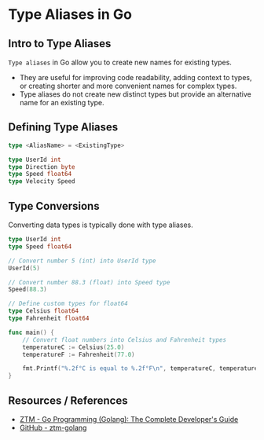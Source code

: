 # Type Aliases in Go

## Intro to Type Aliases

`Type aliases` in Go allow you to create new names for existing types.

- They are useful for improving code readability, adding context to types, or creating shorter and more convenient names for complex types.
- Type aliases do not create new distinct types but provide an alternative name for an existing type.

## Defining Type Aliases

```go
type <AliasName> = <ExistingType>
```

```go
type UserId int
type Direction byte
type Speed float64
type Velocity Speed
```

## Type Conversions

Converting data types is typically done with type aliases.

```go
type UserId int
type Speed float64

// Convert number 5 (int) into UserId type
UserId(5)

// Convert number 88.3 (float) into Speed type
Speed(88.3)
```

```go
// Define custom types for float64
type Celsius float64
type Fahrenheit float64

func main() {
    // Convert float numbers into Celsius and Fahrenheit types
    temperatureC := Celsius(25.0)
    temperatureF := Fahrenheit(77.0)

    fmt.Printf("%.2f°C is equal to %.2f°F\n", temperatureC, temperatureF)
}
```

## Resources / References

- [ZTM - Go Programming (Golang): The Complete Developer's Guide](https://zerotomastery.io/courses/learn-golang/)
- [GitHub - ztm-golang](https://github.com/jayson-lennon/ztm-golang)
